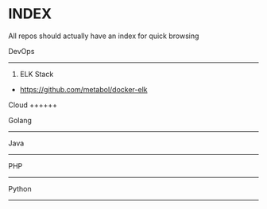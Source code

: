 # INDEX
All repos should actually have an index for quick browsing

DevOps
**********
1) ELK Stack 
 - https://github.com/metabol/docker-elk



Cloud
++++++


Golang
*********


Java
*****


PHP
***

Python
*******


